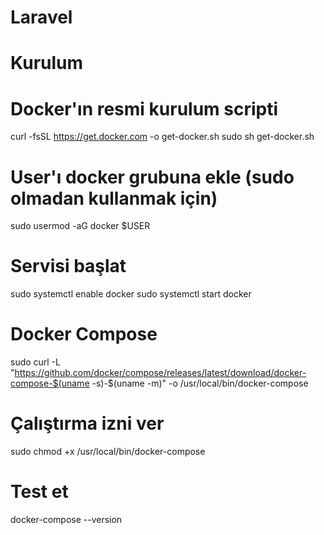 # Laravel

# Kurulum

# Docker'ın resmi kurulum scripti
curl -fsSL https://get.docker.com -o get-docker.sh
sudo sh get-docker.sh

# User'ı docker grubuna ekle (sudo olmadan kullanmak için)
sudo usermod -aG docker $USER

# Servisi başlat
sudo systemctl enable docker
sudo systemctl start docker

# Docker Compose
sudo curl -L "https://github.com/docker/compose/releases/latest/download/docker-compose-$(uname -s)-$(uname -m)" -o /usr/local/bin/docker-compose

# Çalıştırma izni ver
sudo chmod +x /usr/local/bin/docker-compose

# Test et
docker-compose --version